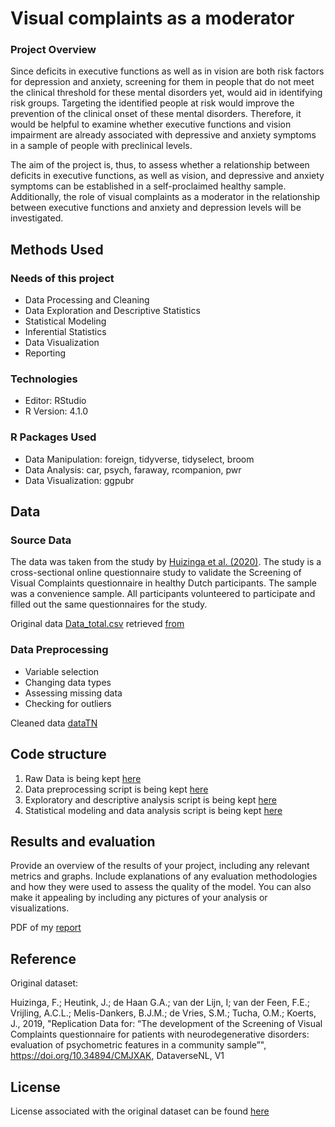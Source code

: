 # Visual complaints as a moderator 

### Project Overview
Since deficits in executive functions as well as in vision are both risk factors for depression and anxiety, screening for them in people that do not meet the clinical threshold for these mental disorders yet, would aid in identifying risk groups. Targeting the identified people at risk would improve the prevention of the clinical onset of these mental disorders. Therefore, it would be helpful to examine whether executive functions and vision impairment are already associated with depressive and anxiety symptoms in a sample of people with preclinical levels. 

The aim of the project is, thus, to assess whether a relationship between deficits in executive functions, as well as vision, and depressive and anxiety symptoms can be established in a self-proclaimed healthy sample. Additionally, the role of visual complaints as a moderator in the relationship between executive functions and anxiety and depression levels will be investigated.  


## Methods Used

### Needs of this project
- Data Processing and Cleaning
- Data Exploration and Descriptive Statistics
- Statistical Modeling
- Inferential Statistics
- Data Visualization
- Reporting

### Technologies
- Editor: RStudio
- R Version: 4.1.0

### R Packages Used
- Data Manipulation: foreign, tidyverse, tidyselect, broom
- Data Analysis: car, psych, faraway, rcompanion, pwr
- Data Visualization: ggpubr

## Data
### Source Data
The data was taken from the study by [Huizinga et al. (2020)](https://pubmed.ncbi.nlm.nih.gov/32348342/). The study is a cross-sectional online questionnaire study to validate the Screening of Visual Complaints questionnaire in healthy Dutch participants. The sample was a convenience sample. All participants volunteered to participate and filled out the same questionnaires for the study. 

Original data [Data_total.csv](https://github.com/TheoN21/visual_complaints_moderation/blob/main/data/Data_total.csv) retrieved [from](https://dataverse.nl/dataset.xhtml?persistentId=doi:10.34894/CMJXAK)

### Data Preprocessing
- Variable selection
- Changing data types
- Assessing missing data
- Checking for outliers
  
Cleaned data [dataTN](https://github.com/TheoN21/visual_complaints_moderation/blob/main/data/dataTN.Rdata)

## Code structure
1. Raw Data is being kept [here](https://github.com/TheoN21/visual_complaints_moderation/blob/main/data/Data_total.csv) 
2. Data preprocessing script is being kept [here](https://github.com/TheoN21/visual_complaints_moderation/blob/main/0data_preprocessing.R)
3. Exploratory and descriptive analysis script is being kept [here](https://github.com/TheoN21/visual_complaints_moderation/blob/main/1exploratory_descriptive_analysis.R)
4. Statistical modeling and data analysis script is being kept [here](https://github.com/TheoN21/visual_complaints_moderation/blob/main/2statistical_modeling.R)

## Results and evaluation
Provide an overview of the results of your project, including any relevant metrics and graphs. Include explanations of any evaluation methodologies and how they were used to assess the quality of the model. You can also make it appealing by including any pictures of your analysis or visualizations.

PDF of my [report]()

## Reference
Original dataset: 

Huizinga, F.; Heutink, J.; de Haan G.A.; van der Lijn, I; van der Feen, F.E.; Vrijling, A.C.L.; Melis-Dankers, B.J.M.; de Vries, S.M.; Tucha, O.M.; Koerts, J., 2019, "Replication Data for: “The development of the Screening of Visual Complaints questionnaire for patients with neurodegenerative disorders: evaluation of psychometric features in a community sample”", https://doi.org/10.34894/CMJXAK, DataverseNL, V1 

## License 
License associated with the original dataset can be found [here](https://dataverse.org/best-practices/dataverse-community-norms)



